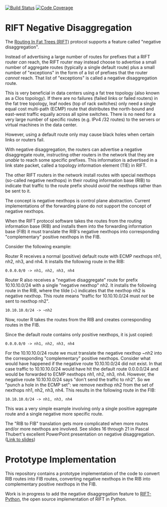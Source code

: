 [![Build Status](https://travis-ci.org/brunorijsman/rift-negative-disaggregation-rib-to-fib-protoype.svg?branch=master)](https://travis-ci.org/brunorijsman/rift-negative-disaggregation-rib-to-fib-protoype)   [![Code Coverage](https://codecov.io/gh/brunorijsman/rift-negative-disaggregation-rib-to-fib-protoype/branch/master/graph/badge.svg)](https://codecov.io/gh/brunorijsman/rift-negative-disaggregation-rib-to-fib-protoype)

# RIFT Negative Disaggregation

The [Routing In Fat Trees (RIFT)](https://datatracker.ietf.org/group/rift/about/) protocol
supports a feature called "negative disaggregation".

Instead of advertising a large number of routes for prefixes that a RIFT router *can* reach, the
RIFT router may instead choose to advertise a small number of aggregate routes (typically a
single default route) plus a small number of "exceptions" in the form of a list of prefixes that
the router *cannot* reach. That list of "exceptions" is called a negative disaggregation route.

This is very beneficial in data centers using a fat tree topology (also known as a Clos topology).
If there are no failures (failed links or failed routers) in the fat tree topology, leaf nodes
(top of rack switches) only need a single equal cost multi-path (ECMP) route that distributes the
north-bound and east-west traffic equally across all spine switches. There is no need for a very
large number of specific routes (e.g. IPv4 /32 routes) to the servers or virtual machines in the
data center. 

However, using a default route only may cause black holes when certain links or routers fail.

With negative disaggregation, the routers can advertise a negative disaggregate route, instructing
other routers in the network that they are *unable* to reach some specific prefixes. This
information is advertised in a link state packet, called a topology information element (TIE) in
RIFT.

The other RIFT routers in the network install routes with special nexthops (so-called negative
nexthops) in their routing information base (RIB) to indicate that traffic to the route prefix
should *avoid* the nexthops rather than be sent to it.

The concept is negative nexthops is control plane abstraction. Current implementations of the
forwarding plane do not support the concept of negative nexthops.

When the RIFT protocol software takes the routes from the routing information base (RIB) and
installs them into the forwarding information base (FIB) it must translate the RIB's negative
nexthops into corresponding "complementary" positive nexthops in the FIB.

Consider the following example:

Router R receives a normal (positive) default route with ECMP nexthops nh1, nh2, nh3, and nh4. It
installs the following route in the RIB:

    0.0.0.0/0 -> nh1, nh2, nh3, nh4

Router R also receives a "negative disaggregate" route for prefix 10.10.10.0/24 with a single
"negative nexthop" nh2. It installs the following route in the RIB, where the tilde (~) indicates
that the nexthop nh2 is negative nexthop. This route means "traffic for 10.10.10.0/24 must *not*
be sent to nexthop nh2".

    10.10.10.0/24 -> ~nh2

Now, router R takes the routes from the RIB and creates corresponding routes in the FIB.

Since the default route contains only positive nexthops, it is just copied:

    0.0.0.0/0 -> nh1, nh2, nh3, nh4

For the 10.10.10.0/24 route we must translate the negative nexthop ~nh2 into the corresponding
"complementary" positive nexthops. Consider what would have happened if the negative route 
10.10.10.0/24 did not exist. In that case traffic to 10.10.10.0/24 would have hit the default
route 0.0.0.0/24 and would be forwarded to ECMP nexthops nh1, nh2, nh3, nh4. However, the negative
route 10.10.10.0/24 says "don't send the traffic to nh2". So we "punch a hole in the ECMP set": we
remove nexthop nh2 from the set of nexthops nh1, nh2, nh3, nh4. This results in the following
route in the FIB:

    10.10.10.0/24 -> nh1, nh3, nh4

This was a very simple example involving only a single positive aggregate route and a single
negative more specific route.

The "RIB to FIB" translation gets more complicated when more routes and/or more nexthops are
involved. See slides 16 through 21 in Pascal Thubert's excellent PowerPoint presentation on negative
disaggregation. ([Link to slides](https://datatracker.ietf.org/doc/slides-103-rift-negative-disaggregation/))

# Prototype Implementation

This repository contains a prototype implementation of the code to convert RIB routes into FIB
routes, converting negative nexthops in the RIB into complementary positive nexthops in the FIB.

Work is in progress to add the negative disaggregation feature to [RIFT-Python](https://github.com/brunorijsman/rift-python),
the open source implementation of RIFT in Python.
